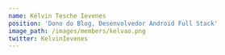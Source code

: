 ```yaml
---
name: Kélvin Tesche Ievenes
position: 'Dono do Blog, Desenvolvedor Android Full Stack'
image_path: /images/members/kelvao.png
twitter: KelvinIevenes
---
```


